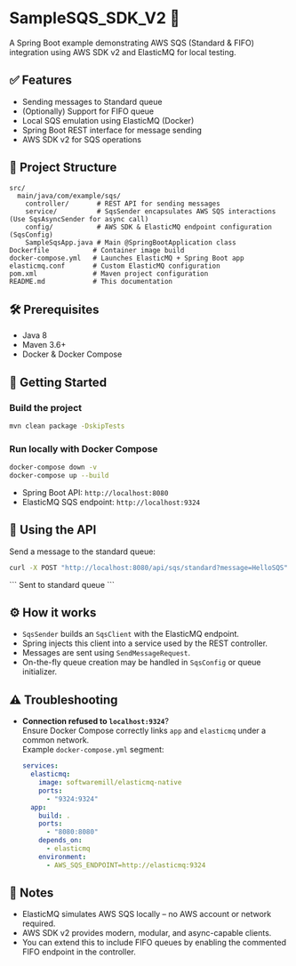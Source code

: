 # SampleSQS_SDK_V2 🌟

A Spring Boot example demonstrating AWS SQS (Standard & FIFO) integration using AWS SDK v2 and ElasticMQ for local testing.

## ✅ Features

- Sending messages to Standard queue
- (Optionally) Support for FIFO queue
- Local SQS emulation using ElasticMQ (Docker)
- Spring Boot REST interface for message sending
- AWS SDK v2 for SQS operations

## 📁 Project Structure

```
src/
  main/java/com/example/sqs/
    controller/       # REST API for sending messages
    service/          # SqsSender encapsulates AWS SQS interactions (Use SqsAsyncSender for async call)
    config/           # AWS SDK & ElasticMQ endpoint configuration (SqsConfig)
    SampleSqsApp.java # Main @SpringBootApplication class
Dockerfile           # Container image build
docker-compose.yml   # Launches ElasticMQ + Spring Boot app
elasticmq.conf       # Custom ElasticMQ configuration
pom.xml              # Maven project configuration
README.md            # This documentation
```

## 🛠️ Prerequisites

- Java 8
- Maven 3.6+
- Docker & Docker Compose

## 🚀 Getting Started

### Build the project
```bash
mvn clean package -DskipTests
```

### Run locally with Docker Compose
```bash
docker-compose down -v
docker-compose up --build
```
- Spring Boot API: `http://localhost:8080`
- ElasticMQ SQS endpoint: `http://localhost:9324`

## 📡 Using the API

Send a message to the standard queue:
```bash
curl -X POST "http://localhost:8080/api/sqs/standard?message=HelloSQS"
```

<Response>
```
Sent to standard queue
```

## ⚙️ How it works

- `SqsSender` builds an `SqsClient` with the ElasticMQ endpoint.
- Spring injects this client into a service used by the REST controller.
- Messages are sent using `SendMessageRequest`.
- On-the-fly queue creation may be handled in `SqsConfig` or queue initializer.

## ⚠️ Troubleshooting

- **Connection refused to `localhost:9324`**?  
  Ensure Docker Compose correctly links `app` and `elasticmq` under a common network.  
  Example `docker-compose.yml` segment:

  ```yaml
  services:
    elasticmq:
      image: softwaremill/elasticmq-native
      ports:
        - "9324:9324"
    app:
      build: .
      ports:
        - "8080:8080"
      depends_on:
        - elasticmq
      environment:
        - AWS_SQS_ENDPOINT=http://elasticmq:9324
  ```

## 📝 Notes

- ElasticMQ simulates AWS SQS locally – no AWS account or network required.
- AWS SDK v2 provides modern, modular, and async-capable clients.
- You can extend this to include FIFO queues by enabling the commented FIFO endpoint in the controller.
